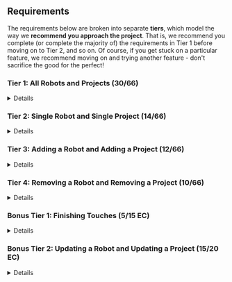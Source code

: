 ## Requirements

The requirements below are broken into separate **tiers**, which model the way we **recommend you approach the project**. That is, we recommend you complete (or complete the majority of) the requirements in Tier 1 before moving on to Tier 2, and so on. Of course, if you get stuck on a particular feature, we recommend moving on and trying another feature - don't sacrifice the good for the perfect!

### Tier 1: All Robots and Projects (30/66)

<details>

#### Frontend

- [ ] Write a component to display a list of all robots (at least their names and imageUrls)
- [ ] Write a component to display a list of all projects (at least their titles and deadlines)
- [ ] Write a robots sub-reducer to manage robots in your Redux store
- [ ] Write a projects sub-reducer to manage projects in your Redux store
- [ ] Display the AllRobots component when the url matches `/robots`
- [ ] Display the AllProjects component when the url matches `/projects`
- [ ] Add links to the navbar that can be used to navigate to the all-projects view and the all-robots view

#### Backend

- [ ] Write a route to serve up all robots
- [ ] Write a route to serve up all projects

- [ ] Write a `robots` model with the following information:
  - [ ] name - not empty or null
  - [ ] fuelType - can be one of gas, diesel, or electric (defaults to electric)
  - [ ] fuelLevel - can be a decimal value between 0 and 100 (defaults to 100)
  - [ ] imageUrl - with a default value
- [ ] Write a `projects` model with the following information:
  - [ ] title - not empty or null
  - [ ] deadline - a date
  - [ ] priority - an integer between 1 and 10
  - [ ] completed - boolean value, defaults to false
  - [ ] description - extremely large text
- [ ] Robots may be associated with many projects. Likewise, projects may be associated with many robots.

#### Seed
- [ ] Running the seed file creates projects and robots for demonstration purposes

#### Testing

- [ ] React (AllRobots): renders "No Robots" if passed an empty array of robots
- [ ] React (AllProjects): renders "No Projects" if passed an empty array of projects
- [ ] Redux (robots): returns the initial state by default
- [ ] Redux (projects): returns the initial state by default
- [ ] Sequelize (Robot): name must not be null or empty
- [ ] Sequelize (Project): title must not be null or empty
- [ ] Navigation: navbar to navigate to home, robots
- [ ] Navigation: navbar to navigate to projects

Congrats! You have completed your first vertical slice! Make sure to `commit -m "Feature: Get all robots and projects"` before moving on (see RUBRIC.md - points are awarded/deducted for a proper git workflow)!

</details>

### Tier 2: Single Robot and Single Project (14/66)

<details>

#### Frontend

- [ ] Write a component to display a single robot with the following information:
  - [ ] The robot's name, image, fuelType, fuelLevel
  - [ ] The names of all their assigned projects (or a helpful message if they don't have any)
- [ ] Display the appropriate robot when the url matches `/robots/:robotId`
- [ ] Clicking on a robot from the all-robots view should navigate to show that robot in the single-robot view

- [ ] Write a component to display a single project with the following information:
  - [ ] The project's title, deadline, priority, description
  - [ ] A list of the names of all robots in that project (or a helpful message if it doesn't have any robots)
- [ ] Display the appropriate project's info when the url matches `/projects/:projectId`
- [ ] Clicking on a project from the all-projects view should navigate to show that project in the single-project view

- [ ] Clicking on the name of a robot in the single-project view should navigate to show that robot in the single-robot view
- [ ] Clicking on the name of a project in the single-robot view should navigate to show that project in the single-project view

#### Backend

- [ ] Write a route to serve up a single robot (based on their id), _including that robot's projects_
- [ ] Write a route to serve up a single project (based on its id), _including that projects' robots_

Congrats! You have completed your second vertical slice! Make sure to `commit -m "Feature: Get Single Project and Robot"` before moving on (see RUBRIC.md - points are awarded/deducted for a proper git workflow)!

</details>

### Tier 3: Adding a Robot and Adding a Project (12/66)

<details>

#### Frontend

- [ ] Write a component to display a form for adding a new robot that contains inputs for _at least_ name and fuelType
- [ ] Display this component EITHER as part of the all-robots view, or as its own view
- [ ] Submitting the form with valid data should:
  - [ ] Make an AJAX request that causes the new robot to be persisted in the database
  - [ ] Add the new robot to the list of robots without needing to refresh the page

- [ ] Write a component to display a form for adding a new project that contains inputs for title, deadline, priority, description.
- [ ] Display this component EITHER as part of the all-projects view, or as its own view (your choice)
- [ ] Submitting the form with valid data should:
  - [ ] Make an AJAX request that causes the new project to be saved to the database
  - [ ] Add the new project to the list of projects without needing to refresh the page

#### Backend

- [ ] Write a route to add a new robot
- [ ] Write a route to add a new project

Congrats! You have completed your third vertical slice! Make sure to `commit -m "Feature: Add Robot and Project"` before moving on (see RUBRIC.md - points are awarded/deducted for a proper git workflow)!

</details>

### Tier 4: Removing a Robot and Removing a Project (10/66)

<details>

#### Frontend

- [ ] In the all-robots view, include an `X` button next to each robot
- [ ] Clicking the `X` button should:
  - [ ] Make an AJAX request that causes that robot to be removed from database
  - [ ] Remove the robot from the list of robots without needing to refresh the page

- [ ] In the all-projects view, include an `X` button next to each project
- [ ] Clicking the `X` button should:
  - [ ] Make an AJAX request that causes that project to be removed from database
  - [ ] Remove the project from the list of projects without needing to refresh the page

#### Backend

- [ ] Write a route to remove a robot (based on its id)
- [ ] Write a route to remove a project (based on its id)

Congrats! You have completed your fourth vertical slice! Make sure to `commit -m "Feature: Remove Robot and Project"` before moving on (see RUBRIC.md - points are awarded/deducted for a proper git workflow)!

</details>

### Bonus Tier 1: Finishing Touches (5/15 EC)

<details>

- [ ] If a user attempts to add a new robot or project without a required field, a helpful message should be displayed
- [ ] If a user attempts to access a page that doesn't exist (ex. `/potato`), a helpful "not found" message should be displayed
- [ ] If a user attempts to view a robot/project that doesn't exist, a helpful message should be displayed
- [ ] Whenever a component needs to wait for data to load from the server, a "loading" message should be displayed until the data is available
- [ ] Overall, the app is spectacularly styled and visually stunning

</details>

### Bonus Tier 2: Updating a Robot and Updating a Project (15/20 EC)

<details>

#### Frontend

- [ ] Write a component to display a form updating _at least_ a robot's name and fuelLevel
- [ ] Display this component as part of the single-robot view
- [ ] Submitting the form with valid data should:
  - [ ] Make an AJAX request that causes that robot to be updated in the database
  - [ ] Update the robot in the current view without needing to refresh the page
- [ ] In the single-robot view, display an `Unassign` button next to each of its projects, which unassigns it from that project (in the database as well as this view)

- [ ] Write a component to display a form updating _at least_ a project's title and completion status
- [ ] Display this component as part of the single-project view
- [ ] Submitting the form with valid data should:
  - [ ] Make an AJAX request that causes that project to be updated in the database
  - [ ] Update the project in the current view without needing to refresh the page
- [ ] In the single-project view, display an `Unassign` button next to each robot assigned to it, which unassigns that robot (in the database as well as this view)
- [ ] In the single-project view, display a `Complete` button, which marks the project as completed (in the database as well as this view)

#### Backend

- [ ] Write a route to update an existing project
- [ ] Write a route to update an existing robot

</details>

